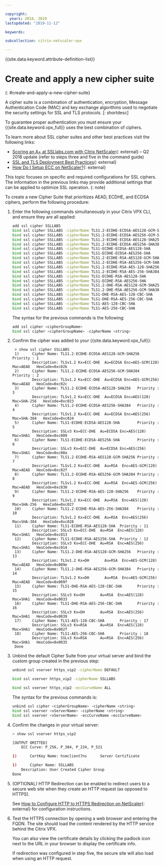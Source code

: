 ```yaml
---

copyright:
  years: 2018, 2019
lastupdated: "2019-11-12"

keywords:

subcollection: citrix-netscaler-vpx

---
```


{{site.data.keyword.attribute-definition-list}}

# Create and apply a new cipher suite
{: #create-and-apply-a-new-cipher-suite}

A cipher suite is a combination of authentication, encryption, Message Authentication Code (MAC) and key exchange algorithms used to negotiate the security settings for SSL and TLS protocols.
[: shortdesc]

To guarantee proper authentication you must ensure your {{site.data.keyword.vpx_full}} uses the best combination of ciphers.

To learn more about SSL cipher suites and other best practices visit the following links:

* [Scoring an A+ at SSLlabs.com with Citrix NetScaler](https://www.citrix.com/blogs/2018/05/16/scoring-an-a-at-ssllabs-com-with-citrix-netscaler-q2-2018-update/){: external} – Q2 2018 update (refer to steps three and five in the command guide)
* [SSL and TLS Deployment Best Practices](https://github.com/ssllabs/research/wiki/SSL-and-TLS-Deployment-Best-Practices#23-use-secure-cipher-suites){: external}
* [How Do I Setup ECC on NetScaler?](https://support.citrix.com/article/CTX205289){: external}

This topic focuses on specific and required configurations for SSL ciphers. The information in the previous links may provide additional settings that can be applied to optimize SSL operation.
{: note}

To create a new Cipher Suite that prioritizes AEAD, ECDHE, and ECDSA ciphers, perform the following procedure:

1. Enter the following commands simultaneously in your Citrix VPX CLI, and ensure they are all applied:

	```sh
	add ssl cipher SSLLABS
	bind ssl cipher SSLLABS -cipherName TLS1.2-ECDHE-ECDSA-AES128-GCM-SHA256
	bind ssl cipher SSLLABS -cipherName TLS1.2-ECDHE-ECDSA-AES256-GCM-SHA384
	bind ssl cipher SSLLABS -cipherName TLS1.2-ECDHE-ECDSA-AES128-SHA256
	bind ssl cipher SSLLABS -cipherName TLS1.2-ECDHE-ECDSA-AES256-SHA384
	bind ssl cipher SSLLABS -cipherName TLS1-ECDHE-ECDSA-AES128-SHA
	bind ssl cipher SSLLABS -cipherName TLS1-ECDHE-ECDSA-AES256-SHA
	bind ssl cipher SSLLABS -cipherName TLS1.2-ECDHE-RSA-AES128-GCM-SHA256
	bind ssl cipher SSLLABS -cipherName TLS1.2-ECDHE-RSA-AES256-GCM-SHA384
	bind ssl cipher SSLLABS -cipherName TLS1.2-ECDHE-RSA-AES-128-SHA256
	bind ssl cipher SSLLABS -cipherName TLS1.2-ECDHE-RSA-AES-256-SHA384
	bind ssl cipher SSLLABS -cipherName TLS1-ECDHE-RSA-AES128-SHA
	bind ssl cipher SSLLABS -cipherName TLS1-ECDHE-RSA-AES256-SHA
	bind ssl cipher SSLLABS -cipherName TLS1.2-DHE-RSA-AES128-GCM-SHA256
	bind ssl cipher SSLLABS -cipherName TLS1.2-DHE-RSA-AES256-GCM-SHA384
	bind ssl cipher SSLLABS -cipherName TLS1-DHE-RSA-AES-128-CBC-SHA
	bind ssl cipher SSLLABS -cipherName TLS1-DHE-RSA-AES-256-CBC-SHA
	bind ssl cipher SSLLABS -cipherName TLS1-AES-128-CBC-SHA
	bind ssl cipher SSLLABS -cipherName TLS1-AES-256-CBC-SHA
	```

	The syntax for the previous commands is the following:

    ```sh
	add ssl cipher <cipherGroupName>
	bind ssl cipher <cipherGroupName> -cipherName <string>
	```

1. Confirm the cipher was added to your {{site.data.keyword.vpx_full}}:

   ```text
	> show ssl cipher SSLLABS
	1)      Cipher Name: TLS1.2-ECDHE-ECDSA-AES128-GCM-SHA256       Priority : 1
	        Description: TLSv1.2 Kx=ECC-DHE  Au=ECDSA Enc=AES-GCM(128) Mac=AEAD   HexCode=0xc02b
	2)      Cipher Name: TLS1.2-ECDHE-ECDSA-AES256-GCM-SHA384       Priority : 2
	        Description: TLSv1.2 Kx=ECC-DHE  Au=ECDSA Enc=AES-GCM(256) Mac=AEAD   HexCode=0xc02c
	3)      Cipher Name: TLS1.2-ECDHE-ECDSA-AES128-SHA256   Priority : 3
	        Description: TLSv1.2 Kx=ECC-DHE  Au=ECDSA Enc=AES(128)  Mac=SHA-256   HexCode=0xc023
	4)      Cipher Name: TLS1.2-ECDHE-ECDSA-AES256-SHA384   Priority : 4
	        Description: TLSv1.2 Kx=ECC-DHE  Au=ECDSA Enc=AES(256)  Mac=SHA-384   HexCode=0xc024
	5)      Cipher Name: TLS1-ECDHE-ECDSA-AES128-SHA        Priority : 5
	        Description: SSLv3 Kx=ECC-DHE  Au=ECDSA Enc=AES(128)  Mac=SHA1   HexCode=0xc009
	6)      Cipher Name: TLS1-ECDHE-ECDSA-AES256-SHA        Priority : 6
	        Description: SSLv3 Kx=ECC-DHE  Au=ECDSA Enc=AES(256)  Mac=SHA1   HexCode=0xc00a
	7)      Cipher Name: TLS1.2-ECDHE-RSA-AES128-GCM-SHA256 Priority : 7
	        Description: TLSv1.2 Kx=ECC-DHE  Au=RSA  Enc=AES-GCM(128) Mac=AEAD   HexCode=0xc02f
	8)      Cipher Name: TLS1.2-ECDHE-RSA-AES256-GCM-SHA384 Priority : 8
	        Description: TLSv1.2 Kx=ECC-DHE  Au=RSA  Enc=AES-GCM(256) Mac=AEAD   HexCode=0xc030
	9)      Cipher Name: TLS1.2-ECDHE-RSA-AES-128-SHA256    Priority : 9
	        Description: TLSv1.2 Kx=ECC-DHE  Au=RSA  Enc=AES(128)  Mac=SHA-256   HexCode=0xc027
	10)     Cipher Name: TLS1.2-ECDHE-RSA-AES-256-SHA384    Priority : 10
	        Description: TLSv1.2 Kx=ECC-DHE  Au=RSA  Enc=AES(256)  Mac=SHA-384   HexCode=0xc028
	11)     Cipher Name: TLS1-ECDHE-RSA-AES128-SHA  Priority : 11
	        Description: SSLv3 Kx=ECC-DHE  Au=RSA  Enc=AES(128)  Mac=SHA1   HexCode=0xc013
	12)     Cipher Name: TLS1-ECDHE-RSA-AES256-SHA  Priority : 12
	        Description: SSLv3 Kx=ECC-DHE  Au=RSA  Enc=AES(256)  Mac=SHA1   HexCode=0xc014
	13)     Cipher Name: TLS1.2-DHE-RSA-AES128-GCM-SHA256   Priority : 13
	        Description: TLSv1.2 Kx=DH       Au=RSA  Enc=AES-GCM(128) Mac=AEAD   HexCode=0x009e
	14)     Cipher Name: TLS1.2-DHE-RSA-AES256-GCM-SHA384   Priority : 14
	        Description: TLSv1.2 Kx=DH       Au=RSA  Enc=AES-GCM(256) Mac=AEAD   HexCode=0x009f
	15)     Cipher Name: TLS1-DHE-RSA-AES-128-CBC-SHA       Priority : 15
	        Description: SSLv3 Kx=DH       Au=RSA  Enc=AES(128)  Mac=SHA1   HexCode=0x0033
	16)     Cipher Name: TLS1-DHE-RSA-AES-256-CBC-SHA       Priority : 16
	        Description: SSLv3 Kx=DH       Au=RSA  Enc=AES(256)  Mac=SHA1   HexCode=0x0039
	17)     Cipher Name: TLS1-AES-128-CBC-SHA       Priority : 17
	        Description: SSLv3 Kx=RSA      Au=RSA  Enc=AES(128)  Mac=SHA1   HexCode=0x002f
	18)     Cipher Name: TLS1-AES-256-CBC-SHA       Priority : 18
	        Description: SSLv3 Kx=RSA      Au=RSA  Enc=AES(256)  Mac=SHA1   HexCode=0x0035
 	Done
   ```

1. Unbind the default Cipher Suite from your virtual server and bind the custom group created in the previous step:

   ```sh
   unbind ssl vserver https_vip2 -cipherName DEFAULT
   
   bind ssl vserver https_vip2 -cipherName SSLLABS
   
   bind ssl vserver https_vip2 -eccCurveName ALL
   ```
   
   The syntax for the previous commands is:

   ```sh
   unbind ssl cipher <cipherGroupName> -cipherName <string>
   bind ssl vserver <vServerName> -cipherName <string>
   bind ssl vserver <vServerName> -eccCurveName <eccCurveName>
   ```

1. Confirm the changes in your virtual server:

	```sh
	> show ssl vserver https_vip2

	[OUTPUT OMITTED]
		ECC Curve: P_256, P_384, P_224, P_521

	1)      CertKey Name: hsmclient7ns      Server Certificate

	1)      Cipher Name: SSLLABS
		Description: User Created Cipher Group
 	Done
	```

1. (OPTIONAL) HTTP Redirection can be enabled to redirect users to a secure web site when they create an HTTP request (as opposed to HTTPS).

	See [How to Configure HTTP to HTTPS Redirection on NetScaler](https://support.citrix.com/article/CTX201201){: external} for configuration instructions.

1. Test the HTTPS connection by opening a web browser and entering the FQDN. The site should load the content rendered by the HTTP service behind the Citrix VPX.

    You can also view the certificate details by clicking the padlock icon next to the URL in your browser to display the certificate info.

	If redirection was configured in step five, the secure site will also load when using an HTTP request.
